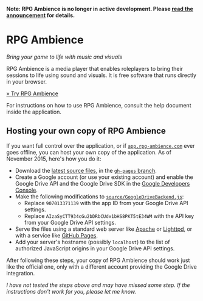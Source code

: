 **Note: RPG Ambience is no longer in active development. Please [read the announcement](https://blog.rpg-ambience.com/articles/rpg-ambience-future/) for details.**

# RPG Ambience

*Bring your game to life with music and visuals*

RPG Ambience is a media player that enables roleplayers to bring their sessions to life using sound and visuals. It is free software that runs directly in your browser.

[» Try RPG Ambience](http://rpg-ambience.com/)

For instructions on how to use RPG Ambience, consult the help document inside the application.

## Hosting your own copy of RPG Ambience
If you want full control over the application, or if [`app.rpg-ambience.com`](http://app.rpg-ambience.com/) ever goes offline, you can host your own copy of the application. As of November 2015, here's how you do it:

- Download the [latest source files](https://github.com/JakobKallin/RPG-Ambience/archive/gh-pages.zip), in the [`gh-pages` branch](https://github.com/JakobKallin/RPG-Ambience/tree/gh-pages).
- Create a Google account (or use your existing account) and enable the Google Drive API and the Google Drive SDK in the [Google Developers Console](https://console.developers.google.com/).
- Make the following modifications to [`source/GoogleDriveBackend.js`](https://github.com/JakobKallin/RPG-Ambience/blob/gh-pages/source/GoogleDriveBackend.js):
  - Replace `907013371139` with the app ID from your Google Drive API settings.
  - Replace `AIzaSyCTT934cGu2bDRbCUdx1bHS8PKT5tE34WM` with the API key from your Google Drive API settings.
- Serve the files using a standard web server like [Apache](https://httpd.apache.org/) or [Lighttpd](http://www.lighttpd.net/), or with a service like [GitHub Pages](https://pages.github.com/).
- Add your server's hostname (possibly `localhost`) to the list of authorized JavaScript origins in your Google Drive API settings.

After following these steps, your copy of RPG Ambience should work just like the official one, only with a different account providing the Google Drive integration.

*I have not tested the steps above and may have missed some step. If the instructions don't work for you, please let me know.*
